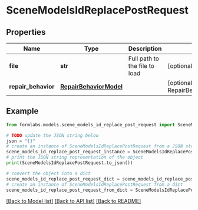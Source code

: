 # SceneModelsIdReplacePostRequest


## Properties

Name | Type | Description | Notes
------------ | ------------- | ------------- | -------------
**file** | **str** | Full path to the file to load | [optional] 
**repair_behavior** | [**RepairBehaviorModel**](RepairBehaviorModel.md) |  | [optional] [default to RepairBehaviorModel.IGNORE]

## Example

```python
from formlabs.models.scene_models_id_replace_post_request import SceneModelsIdReplacePostRequest

# TODO update the JSON string below
json = "{}"
# create an instance of SceneModelsIdReplacePostRequest from a JSON string
scene_models_id_replace_post_request_instance = SceneModelsIdReplacePostRequest.from_json(json)
# print the JSON string representation of the object
print(SceneModelsIdReplacePostRequest.to_json())

# convert the object into a dict
scene_models_id_replace_post_request_dict = scene_models_id_replace_post_request_instance.to_dict()
# create an instance of SceneModelsIdReplacePostRequest from a dict
scene_models_id_replace_post_request_from_dict = SceneModelsIdReplacePostRequest.from_dict(scene_models_id_replace_post_request_dict)
```
[[Back to Model list]](../README.md#documentation-for-models) [[Back to API list]](../README.md#documentation-for-api-endpoints) [[Back to README]](../README.md)


